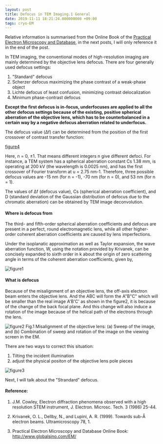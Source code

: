 ```yaml
---
layout: post
title: Defocus in TEM Imaging.1 General
date: 2019-11-11 18:21:24.000000000 +09:00
tags: cryo-EM
---
```


Relative information is summarised from the Online Book of the [Practical Electron Microscopy and Database](http://www.globalsino.com/EM/), in the next posts, I will only reference it in the end of the post.

In TEM imaging, the conventional modes of high-resolution imaging are mainly determined by the objective lens defocus. There are four generally used defocus settings:
1. "Standard" defocus
2. Scherzer defocus maximizing the phase contrast of a weak-phase object
3. Lichte defocus of least confusion, minimizing contrast delocalization
4. Minimum phase-contrast defocus

**Except the first defocus is in-focus, underfocuses are applied to all the other defocus settings because of the existing, positive spherical aberration of the objective lens, which has to be counterbalanced in a certain way by a negative defocus aberration related to underfocus.**

The defocus value (Δf) can be determined from the position of the first crossover of contrast transfer function:

[figure4](http://www.globalsino.com/EM/image1/3874.gif)

Here, n = 0, ±1. That means different integers n give different defoci. For instance, a TEM system has a spherical aberration constant Cs 1.38 mm, is operating at 200 kV (the wavelength is 0.0025 nm), and has the first crossover of Fourier transform at u = 2.75 nm-1. Therefore, three possible defocus values are -15 nm (for n = -1), -70 nm (for n = 0), and 53 nm (for n = 1).

The values of Δf (defocus value), Cs (spherical aberration coefficient), and D (standard deviation of the Gaussian distribution of defocus due to the chromatic aberration) can be obtained by TEM image deconvolution.

#### Where is defocus from

The third- and fifth-order spherical aberration coefficients and defocus are present in a perfect, round electromagnetic lens, while all other higher-order coherent aberration coefficients are caused by lens imperfections. 

Under the isoplanatic approximation as well as Taylor expansion, the wave aberration function, W, using the notation provided by Krivanek, can be concisely expanded to sixth order in k about the origin of zero scattering angle in terms of the coherent aberration coefficients, given by,

![figure1](http://www.globalsino.com/EM/image1/3752d.gif)

#### What is defocus

Because of the misalignment of an objective lens, the off-axis electron beam enters the objective lens. And the ABC will form the A"B"C" which will be smaller than the real image A'B'C' as shown in the figure2, it is because of the change of the back focal plane. And this change will also induce a rotation of the image because of the helical path of the electrons through the lens.

![figure2](http://www.globalsino.com/EM/image1/1981a.jpg)
Fig.1 Misalignment of the objective lens: (a) Sweep of the image, and (b) Combination of sweep and rotation of the image on the viewing screen in the EM.

There are two ways to correct this situation:
1. Tilting the incident illumination
2. adjust the physical positon of the objective lens pole pieces

![figure3](http://www.globalsino.com/EM/image1/1981b.jpg)

Next, I will talk about the "Strandard" defocus.

#### Reference:

1. J.M. Cowley, Electron diffraction phenomena observed with a high resolution STEM instrument, J. Electron. Microsc. Tech. 3 (1986) 25-44.

2. Krivanek, O. L., Dellby, N., and Lupini, A. R. (1999). Towards sub-Å electron beams. Ultramicroscopy 78, 1.

3. Practical Electron Microscopy and Database Online Book: http://www.globalsino.com/EM/

